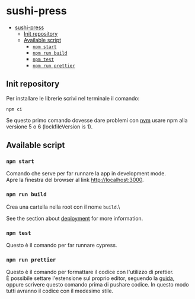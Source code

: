 # sushi-press

- [sushi-press](#sushi-press)
  - [Init repository](#init-repository)
  - [Available script](#available-script)
    - [`npm start`](#npm-start)
    - [`npm run build`](#npm-run-build)
    - [`npm test`](#npm-test)
    - [`npm run prettier`](#npm-run-prettier)

## Init repository

Per installare le librerie scrivi nel terminale il comando:

```
npm ci
```

Se questo primo comando dovesse dare problemi con [nvm](https://github.com/nvm-sh/nvm) usare npm alla versione 5 o 6 (lockfileVersion is 1).

## Available script

### `npm start`

Comando che serve per far runnare la app in development mode.\
Apre la finestra del browser al link [http://localhost:3000](http://localhost:3000).

### `npm run build`

Crea una cartella nella root con il nome `build`.\

See the section about [deployment](https://facebook.github.io/create-react-app/docs/deployment) for more information.

### `npm test`

Questo è il comando per far runnare cypress.

### `npm run prettier`

Questo è il comando per formattare il codice con l'utilizzo di prettier.\
È possibile settare l'estensione sul proprio editor, seguendo la [guida](https://prettier.io/docs/en/editors.html), oppure scrivere questo comando prima di pushare codice. In questo modo tutti avranno il codice con il medesimo stile.
